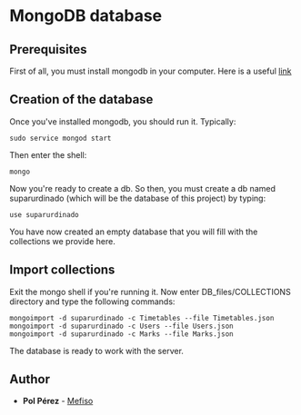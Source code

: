 # MongoDB database
## Prerequisites
First of all, you must install mongodb in your computer. Here is a useful [link]( https://docs.mongodb.com/manual/installation/)

## Creation of the database
Once you've installed mongodb, you should run it. Typically:
```
sudo service mongod start
```
Then enter the shell:
```
mongo
```
Now you're ready to create a db. So then, you must create a db named suparurdinado (which will be the database of this project) by typing:
```
use suparurdinado
```
You have now created an empty database that you will fill with the collections we provide here.

## Import collections
Exit the mongo shell if you're running it. Now enter DB_files/COLLECTIONS directory and type the following commands:
```
mongoimport -d suparurdinado -c Timetables --file Timetables.json
mongoimport -d suparurdinado -c Users --file Users.json
mongoimport -d suparurdinado -c Marks --file Marks.json
```
The database is ready to work with the server.

## Author
* **Pol Pérez** - [Mefiso](https://github.com/Mefiso)
